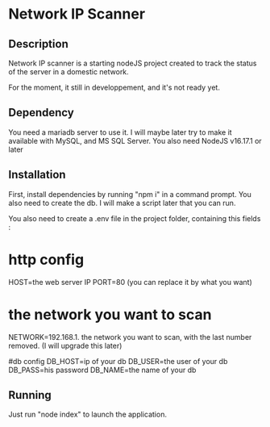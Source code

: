 <h1>Network IP Scanner</h1>

<h2>Description</h2>

Network IP scanner is a starting nodeJS project created to track the status of the server in a domestic network.

For the moment, it still in developpement, and it's not ready yet.

<h2>Dependency</h2>

You need a mariadb server to use it. I will maybe later try to make it available with MySQL, and MS SQL Server.
You also need NodeJS v16.17.1 or later

<h2>Installation</h2>

First, install dependencies by running "npm i" in a command prompt. You also need to create the db. I will make a script later that you can run.

You also need to create a .env file in the project folder, containing this fields :

# http config
HOST=the web server IP
PORT=80 (you can replace it by what you want)

# the network you want to scan
NETWORK=192.168.1. the network you want to scan, with the last number removed. (I will upgrade this later)

#db config
DB_HOST=ip of your db
DB_USER=the user of your db
DB_PASS=his password
DB_NAME=the name of your db

<h2>Running</h2>

Just run "node index" to launch the application.
